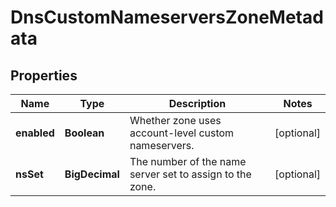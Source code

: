 

# DnsCustomNameserversZoneMetadata


## Properties

| Name | Type | Description | Notes |
|------------ | ------------- | ------------- | -------------|
|**enabled** | **Boolean** | Whether zone uses account-level custom nameservers. |  [optional] |
|**nsSet** | **BigDecimal** | The number of the name server set to assign to the zone. |  [optional] |



